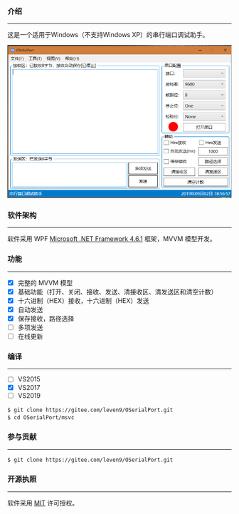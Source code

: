 ### 介绍
---------------------
这是一个适用于Windows（不支持Windows XP）的串行端口调试助手。

![OSerialPort](Docs/images/OserialPort.PNG)

### 软件架构
---------------------
软件采用 WPF [Microsoft .NET Framework 4.6.1](https://www.microsoft.com/zh-CN/download/details.aspx?id=49982) 框架，MVVM 模型开发。

### 功能
---------------------
- [X] 完整的 MVVM 模型
- [X] 基础功能（打开、关闭、接收、发送、清接收区、清发送区和清空计数）
- [X] 十六进制（HEX）接收，十六进制（HEX）发送
- [X] 自动发送
- [X] 保存接收，路径选择
- [ ] 多项发送
- [ ] 在线更新

### 编译
--------------------
- [ ] VS2015
- [X] VS2017
- [ ] VS2019

```bash
$ git clone https://gitee.com/leven9/OSerialPort.git
$ cd OSerialPort/msvc
```

### 参与贡献
--------------------
```bash
$ git clone https://gitee.com/leven9/OSerialPort.git
```

### 开源执照
---------------------
软件采用 [MIT](https://gitee.com/leven9/OSerialPort/blob/master/LICENSE) 许可授权。